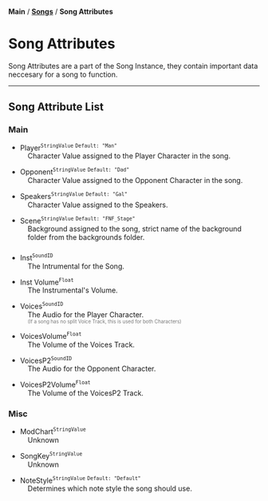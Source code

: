 **Main** / [**Songs**](..) / **Song Attributes**

# Song Attributes

Song Attributes are a part of the Song Instance, they contain important data neccesary for a song to function.

---

## Song Attribute List

### Main

* Player<sup>`StringValue`</sup> <sup> `Default: "Man"` </sup> <br><div style="padding-left: 15px;">
    Character Value assigned to the Player Character in the song.
</div>

* Opponent<sup>`StringValue`</sup> <sup> `Default: "Dad"` </sup> <br><div style="padding-left: 15px;">
    Character Value assigned to the Opponent Character in the song.
</div>

* Speakers<sup>`StringValue`</sup> <sup> `Default: "Gal"` </sup> <br><div style="padding-left: 15px;">
    Character Value assigned to the Speakers.
</div>

* Scene<sup>`StringValue`</sup> <sup> `Default: "FNF_Stage"` </sup> <br><div style="padding-left: 15px;">
    Background assigned to the song, strict name of the background folder from the backgrounds folder.
</div>

###

* Inst<sup>`SoundID`</sup><br><div style="padding-left: 15px;">
The Intrumental for the Song.
</div>

* Inst Volume<sup>`Float`</sup><br><div style="padding-left: 15px;">
The Instrumental's Volume.
</div>

* Voices<sup>`SoundID`</sup><br><div style="padding-left: 15px;">
The Audio for the Player Character.<br>
<sup><sup><span style="color: #777777;">(If a song has no split Voice Track, this is used for both Characters)</div></sup></sup>
</span>

* VoicesVolume<sup>`Float`</sup><br><div style="padding-left: 15px;">
The Volume of the Voices Track.
</div>

* VoicesP2<sup>`SoundID`</sup><br><div style="padding-left: 15px;">
The Audio for the Opponent Character.
</div>

* VoicesP2Volume<sup>`Float`</sup><br><div style="padding-left: 15px;">
The Volume of the VoicesP2 Track.
</div>

### Misc

* ModChart<sup>`StringValue`</sup></sup> <br><div style="padding-left: 15px;">
    Unknown
</div>

* SongKey<sup>`StringValue`</sup><br><div style="padding-left: 15px;">
    Unknown
</div>

* NoteStyle<sup>`StringValue`</sup></sup> <sup> `Default: "Default"` </sup> <br><div style="padding-left: 15px;">
Determines which note style the song should use.
</div>


